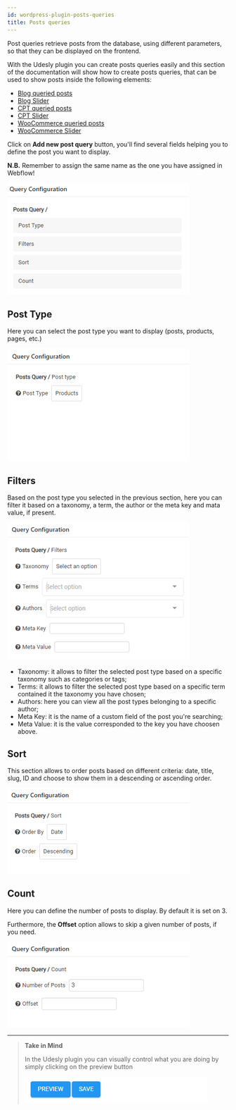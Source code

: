 ```yaml
---
id: wordpress-plugin-posts-queries
title: Posts queries
---
```

Post queries retrieve posts from the database, using different parameters, so that they can be displayed on the frontend.

With the Udesly plugin you can create posts queries easily and this section of the documentation will show how to create posts queries, that can be used to show posts inside the following elements:
- [Blog queried posts](wordpress-blog-archive-page#queried-posts)
- [Blog Slider](wordpress-blog-misc#blog-slider)
- [CPT queried posts](wordpress-cpt-misc#queried-posts)
- [CPT Slider](wordpress-cpt-misc#cpt-slider)
- [WooCommerce queried posts](woocommerce-misc#queried-products)
- [WooCommerce Slider](woocommerce-misc#product-slider)


Click on **Add new post query** button, you'll find several fields helping you to define the post you want to display.

**N.B.** Remember to assign the same name as the one you have assigned in Webflow! 

![](assets/postsquery1.png)

## Post Type
Here you can select the post type you want to display (posts, products, pages, etc.) 

![](assets/postsquery2.png)

## Filters
Based on the post type you selected in the previous section, here you can filter it based on a taxonomy, a term, the author or the meta key and mata value, if present.

![](assets/postsquery3.png)
 - Taxonomy: it allows to filter the selected post type based on a specific taxonomy such as categories or tags;
 - Terms: it allows to filter the selected post type based on a specific term contained it the taxonomy you have chosen;
 - Authors: here you can view all the post types belonging to a specific author;
 - Meta Key: it is the name of a custom field of the post you're searching; 
 - Meta Value: it is the value corresponded to the key you have choosen above.

## Sort
This section allows to order posts based on different criteria: date, title, slug, ID and choose to show them in a descending or ascending order.

![](assets/postsquery4.png)

## Count
Here you can define the number of posts to display. By default it is set on 3. 

Furthermore, the **Offset** option allows to skip a given number of posts, if you need.

![](assets/postsquery5.png)

---------
> **Take in Mind**
>
> In the Udesly plugin you can visually control what you are doing by simply clicking on the preview button 
>
> ![](assets/pluginpreview.png)